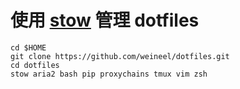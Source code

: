 # 使用 [stow](http://www.gnu.org/software/stow/) 管理 dotfiles

```shell
cd $HOME
git clone https://github.com/weineel/dotfiles.git
cd dotfiles
stow aria2 bash pip proxychains tmux vim zsh
```

